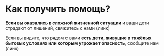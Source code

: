 <h1>Как получить помощь?</h1>

<b>Если вы оказались в сложной жизненной ситуации</b> и ваши дети страдают от лишений, свяжитесь с нами (линк)<br>

Если вы видите, что рядом с вами <b>есть дети, живущие в тяжёлых бытовых условиях или которым угрожает опасность</b>, сообщите нам (линк)

